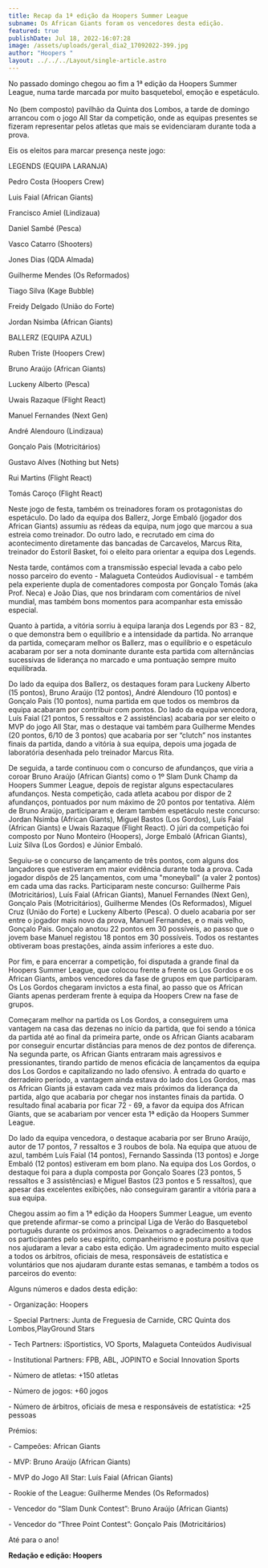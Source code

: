 ```yaml
---
title: Recap da 1ª edição da Hoopers Summer League
subname: Os African Giants foram os vencedores desta edição.
featured: true
publishDate: Jul 18, 2022-16:07:28
image: /assets/uploads/geral_dia2_17092022-399.jpg
author: "Hoopers "
layout: ../../../Layout/single-article.astro
---
```

<!--StartFragment-->

No passado domingo chegou ao fim a 1ª edição da Hoopers Summer League, numa tarde marcada por muito basquetebol, emoção e espetáculo.\
\
No (bem composto) pavilhão da Quinta dos Lombos, a tarde de domingo arrancou com o jogo All Star da competição, onde as equipas presentes se fizeram representar pelos atletas que mais se evidenciaram durante toda a prova. 

Eis os eleitos para marcar presença neste jogo:

LEGENDS (EQUIPA LARANJA)

Pedro Costa (Hoopers Crew)

Luis Faial (African Giants)

Francisco Amiel (Lindizaua)

Daniel Sambé (Pesca)

Vasco Catarro (Shooters)

Jones Dias (QDA Almada)

Guilherme Mendes (Os Reformados)

Tiago Silva (Kage Bubble)

Freidy Delgado (União do Forte)

Jordan Nsimba (African Giants)

BALLERZ (EQUIPA AZUL)

Ruben Triste (Hoopers Crew)

Bruno Araújo (African Giants)

Luckeny Alberto (Pesca)

Uwais Razaque (Flight React)

Manuel Fernandes (Next Gen)

André Alendouro (Lindizaua)

Gonçalo Pais (Motricitários)

Gustavo Alves (Nothing but Nets)

Rui Martins (Flight React)

Tomás Caroço (Flight React)

Neste jogo de festa, também os treinadores foram os protagonistas do espetáculo. Do lado da equipa dos Ballerz, Jorge Embaló (jogador dos African Giants) assumiu as rédeas da equipa, num jogo que marcou a sua estreia como treinador. Do outro lado, e recrutado em cima do acontecimento diretamente das bancadas de Carcavelos, Marcus Rita, treinador do Estoril Basket, foi o eleito para orientar a equipa dos Legends.

Nesta tarde, contámos com a transmissão especial levada a cabo pelo nosso parceiro do evento - Malagueta Conteúdos Audiovisual - e também pela experiente dupla de comentadores composta por Gonçalo Tomás (aka Prof. Neca) e João Dias, que nos brindaram com comentários de nível mundial, mas também bons momentos para acompanhar esta emissão especial.

Quanto à partida, a vitória sorriu à equipa laranja dos Legends por 83 - 82, o que demonstra bem o equilíbrio e a intensidade da partida. No arranque da partida, começaram melhor os Ballerz, mas o equilíbrio e o espetáculo acabaram por ser a nota dominante durante esta partida com alternâncias sucessivas de liderança no marcado e uma pontuação sempre muito equilibrada.

Do lado da equipa dos Ballerz, os destaques foram para Luckeny Alberto (15 pontos), Bruno Araújo (12 pontos), André Alendouro (10 pontos) e Gonçalo Pais (10 pontos), numa partida em que todos os membros da equipa acabaram por contribuir com pontos. Do lado da equipa vencedora, Luís Faial (21 pontos, 5 ressaltos e 2 assistências) acabaria por ser eleito o MVP do jogo All Star, mas o destaque vai também para Guilherme Mendes (20 pontos, 6/10 de 3 pontos) que acabaria por ser “clutch” nos instantes finais da partida, dando a vitória à sua equipa, depois uma jogada de laboratória desenhada pelo treinador Marcus Rita.

De seguida, a tarde continuou com o concurso de afundanços, que viria a coroar Bruno Araújo (African Giants) como o 1º Slam Dunk Champ da Hoopers Summer League, depois de registar alguns espectaculares afundanços. Nesta competição, cada atleta acabou por dispor de 2 afundanços, pontuados por num máximo de 20 pontos por tentativa. Além de Bruno Araújo, participaram e deram também espetáculo neste concurso: Jordan Nsimba (African Giants), Miguel Bastos (Los Gordos), Luís Faial (African Giants) e Uwais Razaque (Flight React). O júri da competição foi composto por Nuno Monteiro (Hoopers), Jorge Embaló (African Giants), Luiz Silva (Los Gordos) e Júnior Embaló.

Seguiu-se o concurso de lançamento de três pontos, com alguns dos lançadores que estiveram em maior evidência durante toda a prova. Cada jogador dispôs de 25 lançamentos, com uma "moneyball" (a valer 2 pontos) em cada uma das racks. Participaram neste concurso: Guilherme Pais (Motricitários), Luís Faial (African Giants), Manuel Fernandes (Next Gen), Gonçalo Pais (Motricitários), Guilherme Mendes (Os Reformados), Miguel Cruz (União do Forte) e Luckeny Alberto (Pesca). O duelo acabaria por ser entre o jogador mais novo da prova, Manuel Fernandes, e o mais velho, Gonçalo Pais. Gonçalo anotou 22 pontos em 30 possíveis, ao passo que o jovem base Manuel registou 18 pontos em 30 possíveis. Todos os restantes obtiveram boas prestações, ainda assim inferiores a este duo.

Por fim, e para encerrar a competição, foi disputada a grande final da Hoopers Summer League, que colocou frente a frente os Los Gordos e os African Giants, ambos vencedores da fase de grupos em que participaram. Os Los Gordos chegaram invictos a esta final, ao passo que os African Giants apenas perderam frente à equipa da Hoopers Crew na fase de grupos.

Começaram melhor na partida os Los Gordos, a conseguirem uma vantagem na casa das dezenas no início da partida, que foi sendo a tónica da partida até ao final da primeira parte, onde os African Giants acabaram por conseguir encurtar distâncias para menos de dez pontos de diferença. Na segunda parte, os African Giants entraram mais agressivos e pressionantes, tirando partido de menos eficácia de lançamentos da equipa dos Los Gordos e capitalizando no lado ofensivo. À entrada do quarto e derradeiro período, a vantagem ainda estava do lado dos Los Gordos, mas os African Giants já estavam cada vez mais próximos da liderança da partida, algo que acabaria por chegar nos instantes finais da partida. O resultado final acabaria por ficar 72 - 69, a favor da equipa dos African Giants, que se acabariam por vencer esta 1ª edição da Hoopers Summer League.

Do lado da equipa vencedora, o destaque acabaria por ser Bruno Araújo, autor de 17 pontos, 7 ressaltos e 3 roubos de bola. Na equipa que atuou de azul, também Luís Faial (14 pontos), Fernando Sassinda (13 pontos) e Jorge Embaló (12 pontos) estiveram em bom plano. Na equipa dos Los Gordos, o destaque foi para a dupla composta por Gonçalo Soares (23 pontos, 5 ressaltos e 3 assistências) e Miguel Bastos (23 pontos e 5 ressaltos), que apesar das excelentes exibições, não conseguiram garantir a vitória para a sua equipa.

Chegou assim ao fim a 1ª edição da Hoopers Summer League, um evento que pretende afirmar-se como a principal Liga de Verão do Basquetebol português durante os próximos anos. Deixamos o agradecimento a todos os participantes pelo seu espírito, companheirismo e postura positiva que nos ajudaram a levar a cabo esta edição. Um agradecimento muito especial a todos os árbitros, oficiais de mesa, responsáveis de estatística e voluntários que nos ajudaram durante estas semanas, e também a todos os parceiros do evento: 

Alguns números e dados desta edição:

\- Organização: Hoopers

\- Special Partners: Junta de Freguesia de Carnide, CRC Quinta dos Lombos,PlayGround Stars

\- Tech Partners: iSportistics, VO Sports, Malagueta Conteúdos Audivisual

\- Institutional Partners: FPB, ABL, JOPINTO e Social Innovation Sports

\- Número de atletas: +150 atletas

\- Número de jogos: +60 jogos

\- Número de árbitros, oficiais de mesa e responsáveis de estatística: +25 pessoas

Prémios:

\- Campeões: African Giants

\- MVP: Bruno Araújo (African Giants)

\- MVP do Jogo All Star: Luís Faial (African Giants)

\- Rookie of the League: Guilherme Mendes (Os Reformados)

\- Vencedor do “Slam Dunk Contest”: Bruno Araújo (African Giants)

\- Vencedor do “Three Point Contest”: Gonçalo Pais (Motricitários)

Até para o ano!

**Redação e edição: Hoopers**

<!--EndFragment-->